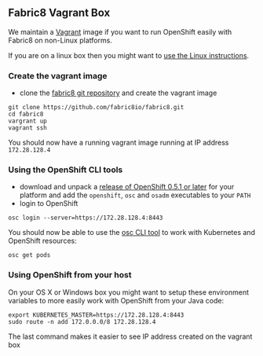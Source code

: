 ## Fabric8 Vagrant Box

We maintain a [Vagrant]() image if you want to run OpenShift easily with Fabric8 on non-Linux platforms.

If you are on a linux box then you might want to [use the Linux instructions](setupOpenShift.html#if-you-are-on-a-linux).

### Create the vagrant image

* clone the [fabric8 git repository](https://github.com/fabric8io/fabric8) and create the vagrant image

```
git clone https://github.com/fabric8io/fabric8.git
cd fabric8
vargrant up
vagrant ssh
```

You should now have a running vagrant image running at IP address `172.28.128.4`


### Using the OpenShift CLI tools

* download and unpack a [release of OpenShift 0.5.1 or later](https://github.com/openshift/origin/releases/) for your platform and add the `openshift`, `osc` and `osadm` executables to your `PATH`
* login to OpenShift

```
osc login --server=https://172.28.128.4:8443
```

You should now be able to use the [osc CLI tool]() to work with Kubernetes and OpenShift resources:

```
osc get pods
```


### Using OpenShift from your host

On your OS X or Windows box you might want to setup these environment variables to more easily work with OpenShift from your Java code:

```
export KUBERNETES_MASTER=https://172.28.128.4:8443
sudo route -n add 172.0.0.0/8 172.28.128.4
```

The last command makes it easier to see IP address created on the vagrant box


